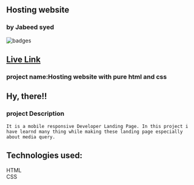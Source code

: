## Hosting website
### by Jabeed syed

![badges](https://img.shields.io/badge/HTML-CSS-orange)

## [Live Link](https://saas-webpage.netlify.app/)

### project name:Hosting website with pure html and css
## Hy, there!!

### project Description
```
It is a mobile responsive Developer Landing Page. In this project i have learnd many thing while making these landing page especially about media query. 
```
## Technologies used:<br>
HTML <br>
CSS
